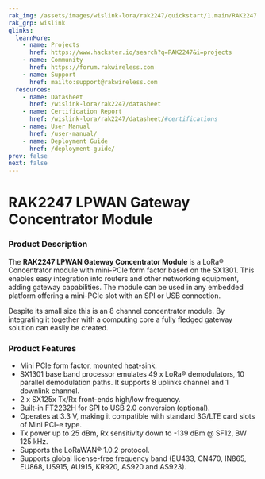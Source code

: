 ```yaml
---
rak_img: /assets/images/wislink-lora/rak2247/quickstart/1.main/RAK2247.svg
rak_grp: wislink
qlinks:
  learnMore:
    - name: Projects
      href: https://www.hackster.io/search?q=RAK2247&i=projects
    - name: Community
      href: https://forum.rakwireless.com
    - name: Support
      href: mailto:support@rakwireless.com
  resources:
    - name: Datasheet
      href: /wislink-lora/rak2247/datasheet
    - name: Certification Report
      href: /wislink-lora/rak2247/datasheet/#certifications
    - name: User Manual
      href: /user-manual/
    - name: Deployment Guide
      href: /deployment-guide/
prev: false
next: false
---
```


# RAK2247 LPWAN Gateway Concentrator Module

<rk-img
  src="/assets/images/wislink-lora/rak2247/datasheet/rak2247-overview.png"
  width="50%"
  caption="RAK2247 LPWAN Gateway Concentrator Module"
/>

### Product Description

The **RAK2247 LPWAN Gateway Concentrator Module** is a LoRa® Concentrator module with mini-PCIe form factor based on the SX1301. This enables easy integration into routers and other networking equipment, adding gateway capabilities. The module can be used in any embedded platform offering a mini-PCIe slot with an SPI or USB connection.

Despite its small size this is an 8 channel concentrator module. By integrating it together with a computing core a fully fledged gateway solution can easily be created.

<rk-btn
  src="../quickstart/"
  label="Get Started with RAK2247 LPWAN Gateway Concentrator Module"
/>

<rk-quick-links :params="$frontmatter.qlinks" />

### Product Features

- Mini PCIe form factor, mounted heat-sink.
- SX1301 base band processor emulates 49 x LoRa® demodulators, 10 parallel demodulation paths. It supports 8 uplinks channel and 1 downlink channel.
- 2 x SX125x Tx/Rx front-ends high/low frequency.
- Built-in FT2232H for SPI to USB 2.0 conversion (optional).
- Operates at 3.3 V, making it compatible with standard 3G/LTE card slots of Mini PCI-e type.
- Tx power up to 25 dBm, Rx sensitivity down to -139 dBm @ SF12, BW 125 kHz.
- Supports the LoRaWAN® 1.0.2 protocol.
- Supports global license-free frequency band (EU433, CN470, IN865, EU868, US915, AU915, KR920, AS920 and AS923).

<rk-btn 
  src="https://store.rakwireless.com/products/rak2247-lorawan-gateway-concentrator-module"
  label="Buy a RAK2247 LPWAN Gateway Concentrator Module"
  _blank
/>
